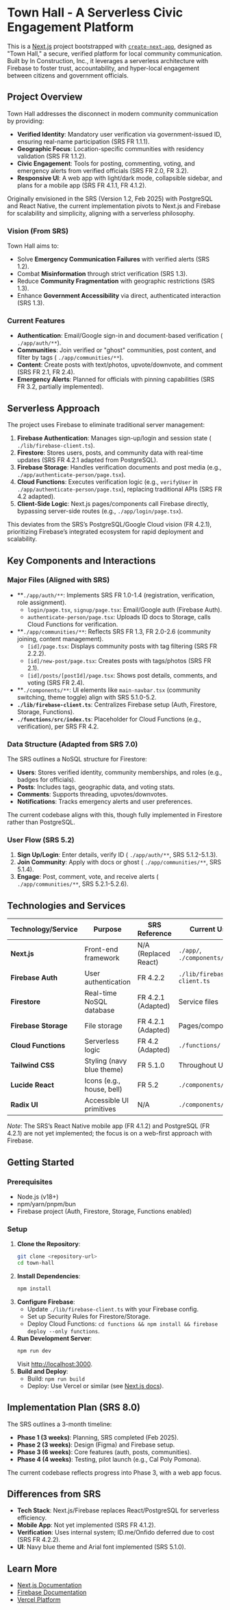 # Town Hall - A Serverless Civic Engagement Platform

This is a [Next.js](https://nextjs.org) project bootstrapped with [`create-next-app`](https://nextjs.org/docs/app/api-reference/cli/create-next-app), designed as "Town Hall," a secure, verified platform for local community communication. Built by In Construction, Inc., it leverages a serverless architecture with Firebase to foster trust, accountability, and hyper-local engagement between citizens and government officials.

## Project Overview

Town Hall addresses the disconnect in modern community communication by providing:
- **Verified Identity**: Mandatory user verification via government-issued ID, ensuring real-name participation (SRS FR 1.1.1).
- **Geographic Focus**: Location-specific communities with residency validation (SRS FR 1.1.2).
- **Civic Engagement**: Tools for posting, commenting, voting, and emergency alerts from verified officials (SRS FR 2.0, FR 3.2).
- **Responsive UI**: A web app with light/dark mode, collapsible sidebar, and plans for a mobile app (SRS FR 4.1.1, FR 4.1.2).

Originally envisioned in the SRS (Version 1.2, Feb 2025) with PostgreSQL and React Native, the current implementation pivots to Next.js and Firebase for scalability and simplicity, aligning with a serverless philosophy.

### Vision (From SRS)
Town Hall aims to:
- Solve **Emergency Communication Failures** with verified alerts (SRS 1.2).
- Combat **Misinformation** through strict verification (SRS 1.3).
- Reduce **Community Fragmentation** with geographic restrictions (SRS 1.3).
- Enhance **Government Accessibility** via direct, authenticated interaction (SRS 1.3).

### Current Features
- **Authentication**: Email/Google sign-in and document-based verification ( `./app/auth/**`).
- **Communities**: Join verified or "ghost" communities, post content, and filter by tags ( `./app/communities/**`).
- **Content**: Create posts with text/photos, upvote/downvote, and comment (SRS FR 2.1, FR 2.4).
- **Emergency Alerts**: Planned for officials with pinning capabilities (SRS FR 3.2, partially implemented).

## Serverless Approach

The project uses Firebase to eliminate traditional server management:
1. **Firebase Authentication**: Manages sign-up/login and session state ( `./lib/firebase-client.ts`).
2. **Firestore**: Stores users, posts, and community data with real-time updates (SRS FR 4.2.1 adapted from PostgreSQL).
3. **Firebase Storage**: Handles verification documents and post media (e.g., `./app/authenticate-person/page.tsx`).
4. **Cloud Functions**: Executes verification logic (e.g., `verifyUser` in `./app/authenticate-person/page.tsx`), replacing traditional APIs (SRS FR 4.2 adapted).
5. **Client-Side Logic**: Next.js pages/components call Firebase directly, bypassing server-side routes (e.g., `./app/login/page.tsx`).

This deviates from the SRS’s PostgreSQL/Google Cloud vision (FR 4.2.1), prioritizing Firebase’s integrated ecosystem for rapid deployment and scalability.

## Key Components and Interactions

### Major Files (Aligned with SRS)
- **`./app/auth/**`: Implements SRS FR 1.0-1.4 (registration, verification, role assignment).
  - `login/page.tsx`, `signup/page.tsx`: Email/Google auth (Firebase Auth).
  - `authenticate-person/page.tsx`: Uploads ID docs to Storage, calls Cloud Functions for verification.
- **`./app/communities/**`: Reflects SRS FR 1.3, FR 2.0-2.6 (community joining, content management).
  - `[id]/page.tsx`: Displays community posts with tag filtering (SRS FR 2.2.2).
  - `[id]/new-post/page.tsx`: Creates posts with tags/photos (SRS FR 2.1).
  - `[id]/posts/[postId]/page.tsx`: Shows post details, comments, and voting (SRS FR 2.4).
- **`./components/**`: UI elements like `main-navbar.tsx` (community switching, theme toggle) align with SRS 5.1.0-5.2.
- **`./lib/firebase-client.ts`**: Centralizes Firebase setup (Auth, Firestore, Storage, Functions).
- **`./functions/src/index.ts`**: Placeholder for Cloud Functions (e.g., verification), per SRS FR 4.2.

### Data Structure (Adapted from SRS 7.0)
The SRS outlines a NoSQL structure for Firestore:
- **Users**: Stores verified identity, community memberships, and roles (e.g., badges for officials).
- **Posts**: Includes tags, geographic data, and voting stats.
- **Comments**: Supports threading, upvotes/downvotes.
- **Notifications**: Tracks emergency alerts and user preferences.

The current codebase aligns with this, though fully implemented in Firestore rather than PostgreSQL.

### User Flow (SRS 5.2)
1. **Sign Up/Login**: Enter details, verify ID ( `./app/auth/**`, SRS 5.1.2-5.1.3).
2. **Join Community**: Apply with docs or ghost ( `./app/communities/**`, SRS 5.1.4).
3. **Engage**: Post, comment, vote, and receive alerts ( `./app/communities/**`, SRS 5.2.1-5.2.6).

## Technologies and Services

| Technology/Service      | Purpose                              | SRS Reference            | Current Use                  |
|--------------------------|--------------------------------------|--------------------------|------------------------------|
| **Next.js**             | Front-end framework                  | N/A (Replaced React)     | `./app/`, `./components/`    |
| **Firebase Auth**       | User authentication                  | FR 4.2.2                 | `./lib/firebase-client.ts`   |
| **Firestore**           | Real-time NoSQL database             | FR 4.2.1 (Adapted)       | Service files                |
| **Firebase Storage**    | File storage                         | FR 4.2.1 (Adapted)       | Pages/components             |
| **Cloud Functions**     | Serverless logic                     | FR 4.2 (Adapted)         | `./functions/`               |
| **Tailwind CSS**        | Styling (navy blue theme)            | FR 5.1.0                 | Throughout UI                |
| **Lucide React**        | Icons (e.g., house, bell)            | FR 5.2                   | `./components/`              |
| **Radix UI**            | Accessible UI primitives             | N/A                      | `./components/ui/`           |

*Note*: The SRS’s React Native mobile app (FR 4.1.2) and PostgreSQL (FR 4.2.1) are not yet implemented; the focus is on a web-first approach with Firebase.

## Getting Started

### Prerequisites
- Node.js (v18+)
- npm/yarn/pnpm/bun
- Firebase project (Auth, Firestore, Storage, Functions enabled)

### Setup
1. **Clone the Repository**:
   ```bash
   git clone <repository-url>
   cd town-hall
   ```
2. **Install Dependencies**:
   ```bash
   npm install
   ```
3. **Configure Firebase**:
   - Update `./lib/firebase-client.ts` with your Firebase config.
   - Set up Security Rules for Firestore/Storage.
   - Deploy Cloud Functions: `cd functions && npm install && firebase deploy --only functions`.
4. **Run Development Server**:
   ```bash
   npm run dev
   ```
   Visit [http://localhost:3000](http://localhost:3000).
5. **Build and Deploy**:
   - Build: `npm run build`
   - Deploy: Use Vercel or similar (see [Next.js docs](https://nextjs.org/docs/app/building-your-application/deploying)).

## Implementation Plan (SRS 8.0)
The SRS outlines a 3-month timeline:
- **Phase 1 (3 weeks)**: Planning, SRS completed (Feb 2025).
- **Phase 2 (3 weeks)**: Design (Figma) and Firebase setup.
- **Phase 3 (6 weeks)**: Core features (auth, posts, communities).
- **Phase 4 (4 weeks)**: Testing, pilot launch (e.g., Cal Poly Pomona).

The current codebase reflects progress into Phase 3, with a web app focus.

## Differences from SRS
- **Tech Stack**: Next.js/Firebase replaces React/PostgreSQL for serverless efficiency.
- **Mobile App**: Not yet implemented (SRS FR 4.1.2).
- **Verification**: Uses internal system; ID.me/Onfido deferred due to cost (SRS FR 4.2.2).
- **UI**: Navy blue theme and Arial font implemented (SRS 5.1.0).

## Learn More
- [Next.js Documentation](https://nextjs.org/docs)
- [Firebase Documentation](https://firebase.google.com/docs)
- [Vercel Platform](https://vercel.com)